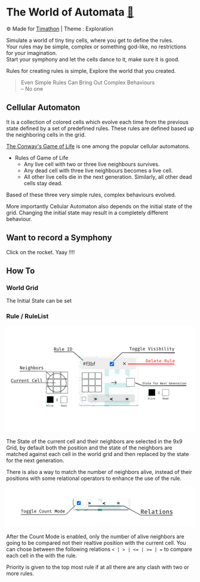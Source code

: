 # The World of Automata [:rocket:](https://bros-whocode.github.io/ultimate-cellular-automaton/ "Bros' Cellular Automaton")
:gear: Made for [Timathon](https://twtcodejam.net/ "Timathon Code Jams") | Theme : Exploration

Simulate a world of tiny tiny cells, where you get to define the rules.  
Your rules may be simple, complex or something god-like, no restrictions for your imagination.  
Start your symphony and let the cells dance to it, make sure it is good.

Rules for creating rules is simple, Explore the world that you created.
> Even Simple Rules Can Bring Out Complex Behaviours  
> &ndash; No one

## Cellular Automaton
It is a collection of colored cells which evolve each time from the previous state defined by a set of predefined rules. These rules are defined based up the neighboring cells in the grid. 

[The Conway's Game of Life](https://en.wikipedia.org/wiki/Conway%27s_Game_of_Life "Game of Life Wiki") is one among the popular cellular automatons.  
- Rules of Game of Life
  - Any live cell with two or three live neighbours survives.
  - Any dead cell with three live neighbours becomes a live cell.
  - All other live cells die in the next generation. Similarly, all other dead cells stay dead.

Based of these three very simple rules, complex behaviours evolved.  

More importantly Cellular Automaton also depends on the initial state of the grid. Changing the initial state may result in a completely different behaviour.

## Want to record a Symphony

Click on the rocket. Yaay !!!!

## How To

### World Grid

The Initial State can be set


### Rule / RuleList
![Rule Details](/images/rule-details.png)

The State of the current cell and their neighbors are selected in the 9x9 Grid, by default both the position and the state of the neighbors are matched against each cell in the world grid and then replaced by the state for the next generation.  

There is also a way to match the number of neighbors alive, instead of their positions with some relational operators to enhance the use of the rule.  

![Count Mode](/images/count-mode.png)

After the Count Mode is enabled, only the number of alive neighbors are going to be compared not their realtive position with the current cell. You can chose between the following relations `< | > | <= | >= | =` to compare each cell in the with the rule.

Priority is given to the top most rule if at all there are any clash with two or more rules.
